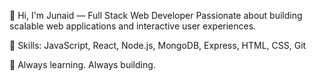 👋 Hi, I'm Junaid — Full Stack Web Developer
Passionate about building scalable web applications and interactive user experiences.

🔧 Skills: JavaScript, React, Node.js, MongoDB, Express, HTML, CSS, Git


🚀 Always learning. Always building.
